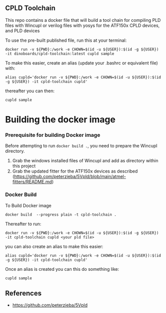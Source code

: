 
## CPLD Toolchain

This repo contains a docker file that will build a tool chain for compiling PLD files with Wincupl or verilog files with yosys for the ATF150x CPLD devices, and PLD devices

To use the pre-built published file, run this at your terminal:

```
docker run -v ${PWD}:/work -e CHOWN=$(id -u ${USER}):$(id -g ${USER}) -it dinoboards/cpld-toolchain:latest cupld sample
```

To make this easier, create an alias (update your .bashrc or equivalent file) with:

```
alias cupld='docker run -v ${PWD}:/work -e CHOWN=$(id -u ${USER}):$(id -g ${USER}) -it cpld-toolchain cupld'
```

thereafter you can then:

```
cupld sample
```

# Building the docker image

### Prerequisite for building Docker image

Before attempting to run `docker build .`, you need to prepare the Wincupl directory.

1. Grab the windows installed files of Wincupl and add as directory within this project
2. Grab the updated fitter for the ATF150x devices as described (https://github.com/peterzieba/5Vpld/blob/main/atmel-fitters/README.md)

### Docker Build

To Build Docker image

```
docker build  --progress plain -t cpld-toolchain .
```

Thereafter to run:

```
docker run -v ${PWD}:/work -e CHOWN=$(id -u ${USER}):$(id -g ${USER}) -it cpld-toolchain cupld <your pld file>
```

you can also create an alias to make this easier:

```
alias cupld='docker run -v ${PWD}:/work -e CHOWN=$(id -u ${USER}):$(id -g ${USER}) -it cpld-toolchain cupld'
```

Once an alias is created you can this do something like:

```
cupld sample
```


## References
* https://github.com/peterzieba/5Vpld

